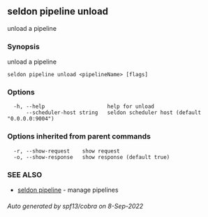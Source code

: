 ## seldon pipeline unload

unload a pipeline

### Synopsis

unload a pipeline

```
seldon pipeline unload <pipelineName> [flags]
```

### Options

```
  -h, --help                    help for unload
      --scheduler-host string   seldon scheduler host (default "0.0.0.0:9004")
```

### Options inherited from parent commands

```
  -r, --show-request    show request
  -o, --show-response   show response (default true)
```

### SEE ALSO

* [seldon pipeline](seldon_pipeline.md)	 - manage pipelines

###### Auto generated by spf13/cobra on 8-Sep-2022
